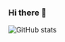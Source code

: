 ### Hi there 👋

![GitHub stats](https://github-readme-stats.vercel.app/api?username=ssscs&show_icons=true&theme=radical)
